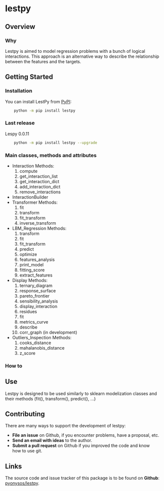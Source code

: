 # lestpy

## Overview
### Why
Lestpy is aimed to model regression problems with a bunch of logical interactions. This approach is an alternative way to describe the relationship between the features and the targets.


## Getting Started

### Installation

You can install LestPy from [PyPI]():

```sh
    python -m pip install lestpy
```

### Last release
Lespy 0.0.11
```sh
    python -m pip install lestpy --upgrade
```

### Main classes, methods and attributes
* Interaction
Methods:
    1. compute
    2. get_interaction_list
    3. get_interaction_dict
    3. add_interaction_dict
    4. remove_interactions
* InteractionBuilder
* Transformer
Methods:
    1. fit
    2. transform
    3. fit_transform
    4. inverse_transform
* LBM_Regression
Methods:
    1. transform
    2. fit
    3. fit_transform
    4. predict
    5. optimize
    6. features_analysis
    7. print_model
    7. fitting_score
    8. extract_features
* Display
Methods:
    1. ternary_diagram
    2. response_surface
    3. pareto_frontier
    4. sensibility_analysis
    5. display_interaction
    6. residues
    7. fit
    8. metrics_curve
    9. describe
    10. corr_graph (in development)
* Outliers_Inspection
Methods:
    1. cooks_distance
    2. mahalanobis_distance
    3. z_score

### How to

## Use
Lestpy is designed to be used similarly to sklearn modelization classes and their methods (fit(), transform(), predict(), ...)

## Contributing
There are many ways to support the development of lestpy:

* **File an issue** on Github, if you encounter problems, have a proposal, etc.
* **Send an email with ideas** to the author.
* **Submit a pull request** on Github if you improved the code and know how to use git.


## Links
The source code and issue tracker of this package is to be found on **Github**: [pyonysos/lestpy].


[pyonysos/lestpy]: https://github.com/pyonysos/lestpy